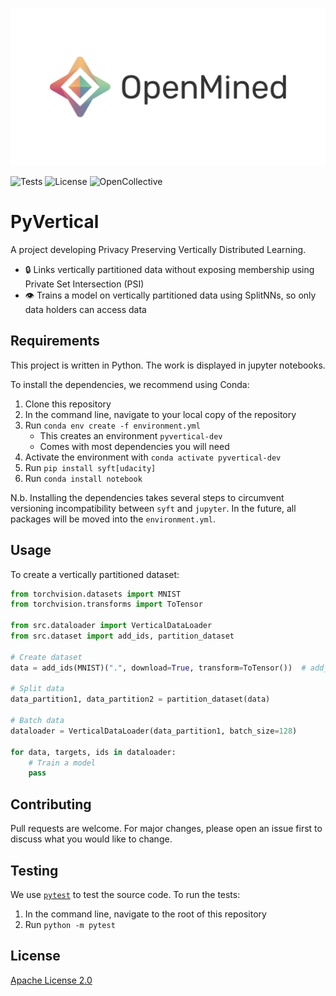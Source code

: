 ![om-logo](https://github.com/OpenMined/design-assets/blob/master/logos/OM/horizontal-primary-trans.png)

![Tests](https://github.com/OpenMined/PyVertical/workflows/Tests/badge.svg?branch=master)
![License](https://img.shields.io/github/license/OpenMined/PyVertical)
![OpenCollective](https://img.shields.io/opencollective/all/openmined)

# PyVertical

A project developing Privacy Preserving Vertically Distributed Learning.

- :lock: Links vertically partitioned data
         without exposing membership
         using Private Set Intersection (PSI)
- :eye: Trains a model on vertically partitioned data
        using SplitNNs,
        so only data holders can access data

## Requirements
This project is written in Python.
The work is displayed in jupyter notebooks.

To install the dependencies,
we recommend using Conda:
1. Clone this repository
1. In the command line, navigate to your local copy of the repository
1. Run `conda env create -f environment.yml`
    - This creates an environment `pyvertical-dev`
    - Comes with most dependencies you will need
1. Activate the environment with `conda activate pyvertical-dev`
1. Run `pip install syft[udacity]`
1. Run `conda install notebook`

N.b. Installing the dependencies takes several steps to circumvent versioning incompatibility between
`syft` and `jupyter`.
In the future,
all packages will be moved into the `environment.yml`.

## Usage
To create a vertically partitioned dataset:
```python
from torchvision.datasets import MNIST
from torchvision.transforms import ToTensor

from src.dataloader import VerticalDataLoader
from src.dataset import add_ids, partition_dataset

# Create dataset
data = add_ids(MNIST)(".", download=True, transform=ToTensor())  # add_ids adds unique IDs to data points

# Split data
data_partition1, data_partition2 = partition_dataset(data)

# Batch data
dataloader = VerticalDataLoader(data_partition1, batch_size=128)

for data, targets, ids in dataloader:
    # Train a model
    pass
```

## Contributing
Pull requests are welcome.
For major changes,
please open an issue first to discuss what you would like to change.

## Testing
We use [`pytest`][pytest] to test the source code.
To run the tests:
1. In the command line, navigate to the root of this repository
1. Run `python -m pytest`

## License
[Apache License 2.0](https://choosealicense.com/licenses/apache-2.0/)

[conda]: https://docs.conda.io/en/latest/
[pytest]: https://docs.pytest.org/en/latest/contents.html